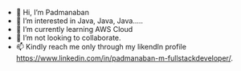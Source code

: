 - 👋 Hi, I’m Padmanaban 
- 👀 I’m interested in Java, Java, Java.....
- 🌱 I’m currently learning AWS Cloud 
- 💞️ I’m not looking to collaborate.
- 📫 Kindly reach me only through my likendIn profile https://www.linkedin.com/in/padmanaban-m-fullstackdeveloper/.

<!---
padhu14/padhu14 is a ✨ special ✨ repository because its `README.md` (this file) appears on your GitHub profile.
You can click the Preview link to take a look at your changes.
--->
